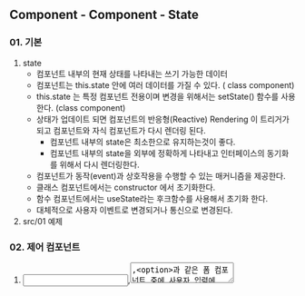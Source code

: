## Component - Component - State

### 01. 기본 
1. state
    - 컴포넌트 내부의 현재 상태를 나타내는 쓰기 가능한 데이터
    - 컴포넌트는 this.state 안에 여러 데이터를 가질 수 있다. ( class component)
    - this.state 는 특정 컴포넌트 전용이며 변경을 위해서는 setState()   함수를 사용한다. (class component)
    - 상태가 업데이트 되면 컴포넌트의 반응형(Reactive) Rendering 이 트리거가 되고 컴포넌트와 자식 컴포넌트가
        다시 렌더링 된다.
         + 컴포넌트 내부의 state은 최소한으로 유지하는것이 좋다.
         + 컴포넌트 내부의 state을 외부에 정확하게 나타내고 인터페이스의 동기화를 위해서 다시 렌더링한다.
    - 컴포넌트가 동작(event)과 상호작용을 수행할 수 있는 매커니즘을 제공한다.
    - 클래스 컴포넌트에서는 constructor 에서 초기화한다.
    - 함수 컴포넌트에서는 useState라는 후크함수를 사용해서 초기화 한다.
    -  대체적으로 사용자 이벤트로 변경되거나 통신으로 변경된다.
2. src/01 예제

### 02. 제어 컴포넌트
1. <input>,<textarea>,<option>과 같은 폼 컴포넌트 중에 사용자 입력에 따라 state값이 변경되고 렌더링하는
    컴포넌트를 제어(Controlled) 컴포넌트라고 한다.
2. 폼 컴포넌트가 반드시 제어 컴포넌트로 작성해야 하는 것은 아니다.
    상태를 제어하지 않는 비제어 컴포넌트로도 만들 수 있다.(Anti-Pattern)
3. 폼 컴포넌트를 제어컴포넌트로 만드는 것은 조금 복잡해 보이지만 다음과 같은 장점이 있다.
    - 컴포넌트의 인터페이스를 외부에서 직접 변경할 수 없고 내부의 상태 변경으로 가능하다는 리액트의 컴포넌트 작성원칙을 준수할 수 있다.
    - 사용자 입력 값에 대한 Validation을 할 수 있다.
4. 예제
    - src/02 제어 컴포넌트
    - src/03 비제어 컴포넌트

### 03. 비제어 컴포넌트(Anti-Pattern)
### 04. 상태 (Stateful) 컴포넌트 vs 순수 (Pure, Dumb) 컴포넌트
### 05. Data Flow (Down - Up)


### Run Examples
```bash
$ npm run debug src={no} css-module=false
```
